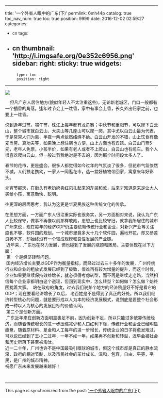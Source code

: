 
---
title: '一个外省人眼中的广东(下)'
permlink: 6mh44p
catalog: true
toc_nav_num: true
toc: true
position: 9999
date: 2016-12-02 02:59:27
categories:
- cn
tags:
- cn
thumbnail: 'http://i.imgsafe.org/0e352c6956.png'
sidebar:
    right:
        sticky: true
widgets:
    -
        type: toc
        position: right
---


<html>
<p><img src="http://i.imgsafe.org/0e352c6956.png"/></p>
<p>&nbsp;&nbsp;&nbsp;&nbsp;但凡广东人居住地方(貌似年轻人不太注重这些)，无论新老城区，门口一般都有一个插香的角落。逢年过节会上一炷香，家中有事会上香，长久外出归家之前，也要上一炷香。</p>
<p>说到逢年过节。端午节，珠江上每年都有龙舟赛；中秋节和重阳节，可以爬下白云山，整个城市就白云山、大夫山等几座山可以爬一爬，其中尤以白云山最为代表，于是常常人们为患，半夜一两点依然络绎不绝。白云山开发的不错，山上饮食有像麦当劳、真功夫等，如果晚上想住宿也方便，山上方面也有宾馆。白云山门票5元，老年人免票，小孩半价，如果有老人或者不上爬山，白云山也有缆车。我个人很喜欢爬白云山，但一般过节我绝对是不去的，因为那个时间段太多人了。</p>
<p>春节的花市，更是盛会。很多人都觉得如今过年的气氛淡了很多，但花市气氛依然不减。人们扶老携幼，一家人一同逛花市，选一盆好植物带回家，寓意来年好彩头。</p>
<p>元宵节那天，在街头有老奶奶卖红包扎起来的芹菜和葱，后来才知道原来是让大人买给小孩，寓意勤快、聪明。</p>
<p>往更深的层面思考，我认为这更是华夏民族这种传统文化的传承。</p>
<p>在思想方面，一方面广东人很注重实际也很务实，另一方面相对来说，我认为广东人比较保守，做事不再像以前那样敢闯，思想上也比较守旧，就拿我所居住的城市广州来说，现在每年的经济GDP仍主要依赖传统行业和企业，对新兴产业等关注度也不够，软件园的规划，一个城市里竟多大十几个软件园，遍地开花，却又参差良莠不齐，却始终没有一个较成规模和良性发展的产业链。<br>
 &nbsp;近年来，广东也在努力发展，但也碰到了发展的瓶颈和困局，主要体现在以下方面：<br>
 &nbsp;第一个是经济转型问题。<br>
 &nbsp;国内经济增长主要以GDP作为衡量指标，而经过过去三十多年的发展，广州传统行业和企业的粗放式发展已经到了极致，很难再有较大增量的提升，而这个时候，企业如果要继续保持效益增长，就必须得考虑转型，而不再是继续走老路，当然相信每个企业家都明白这个道理，但回到现实中，怎么转型？如何做？怎么做？始终困扰着大家。 &nbsp;站在政府的角度，过去我们说某个地方的经济质量好不好是看它的 GDP；现在要看经济增长了以后， 老百姓是不是得到了真正的好处。所以我们经济转型核心的问题，就是要形成以人为本的经济发展模式，说到底是要整个社会形成一种以人为核心的发展目标的价值认同。<br>
 &nbsp;第二个是创新方面。<br>
 &nbsp;广东近年来在创新方面明显裹足不前，因为创新不足，所以只能过多依靠传统经济，而随着传统增长的进一步压缩减少和人口红利下降，传统行业和企业已经明显疲惫，随着原材料、足金和人工每年的进一步增长，传统企业的日子将愈发难过，可以说已经到了王小二过年，一年不如一年。如果再不创新和转型，迟早会被社会和历史所落下甚至被淘汰。<br>
 近一二十年，广州也许不是中国最吸引眼球的城市，但这个城市却是真正的静水流深，政府的相对节制，以及市民社会的茁壮成长。温和，包容，自由，平等，平民，是广州的城市精神。<br>
 祝愿广东未来发展越来越好！</p>
<p><br></p>
</html>

- - -

This page is synchronized from the post: ['一个外省人眼中的广东(下)'](https://steemit.com/@rivalhw/6mh44p)
